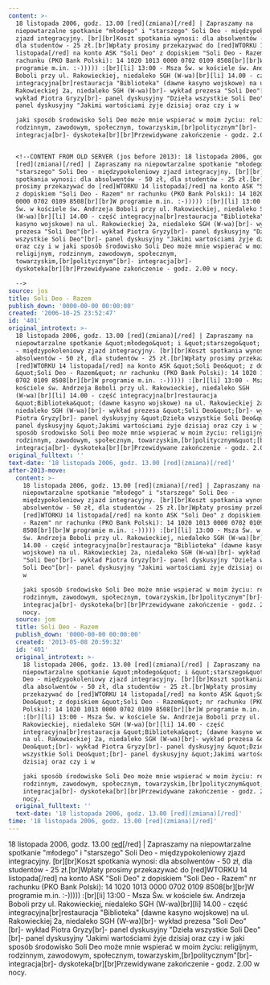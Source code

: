 ```yaml
---
content: >-
  18 listopada 2006, godz. 13.00 [red](zmiana)[/red] | Zapraszamy na
  niepowtarzalne spotkanie "młodego" i "starszego" Soli Deo - międzypokoleniowy
  zjazd integracyjny. [br][br]Koszt spotkania wynosi: dla absolwentów - 50 zł,
  dla studentów - 25 zł.[br]Wpłaty prosimy przekazywać do [red]WTORKU 14
  listopada[/red] na konto ASK "Soli Deo" z dopiskiem "Soli Deo - Razem" nr
  rachunku (PKO Bank Polski): 14 1020 1013 0000 0702 0109 8508[br][br]W
  programie m.in. :-))))) :[br][li] 13:00 - Msza Św. w kościele św. Andrzeja
  Boboli przy ul. Rakowieckiej, niedaleko SGH (W-wa)[br][li] 14.00 - część
  integracyjna[br]restauracja "Biblioteka" (dawne kasyno wojskowe) na ul.
  Rakowieckiej 2a, niedaleko SGH (W-wa)[br]- wykład prezesa "Soli Deo"[br]-
  wykład Piotra Gryzy[br]- panel dyskusyjny "Dzieła wszystkie Soli Deo"[br]-
  panel dyskusyjny "Jakimi wartościami żyje dzisiaj oraz czy i w 

  jaki sposób środowisko Soli Deo może mnie wspierać w moim życiu: religijnym,
  rodzinnym, zawodowym, społecznym, towarzyskim,[br]politycznym"[br]-
  integracja[br]- dyskoteka[br][br]Przewidywane zakończenie - godz. 2.00 w nocy.


  <!--CONTENT FROM OLD SERVER (jos before 2013): 18 listopada 2006, godz. 13.00
  [red](zmiana)[/red] | Zapraszamy na niepowtarzalne spotkanie "młodego" i
  "starszego" Soli Deo - międzypokoleniowy zjazd integracyjny. [br][br]Koszt
  spotkania wynosi: dla absolwentów - 50 zł, dla studentów - 25 zł.[br]Wpłaty
  prosimy przekazywać do [red]WTORKU 14 listopada[/red] na konto ASK "Soli Deo"
  z dopiskiem "Soli Deo - Razem" nr rachunku (PKO Bank Polski): 14 1020 1013
  0000 0702 0109 8508[br][br]W programie m.in. :-))))) :[br][li] 13:00 - Msza
  Św. w kościele św. Andrzeja Boboli przy ul. Rakowieckiej, niedaleko SGH
  (W-wa)[br][li] 14.00 - część integracyjna[br]restauracja "Biblioteka" (dawne
  kasyno wojskowe) na ul. Rakowieckiej 2a, niedaleko SGH (W-wa)[br]- wykład
  prezesa "Soli Deo"[br]- wykład Piotra Gryzy[br]- panel dyskusyjny "Dzieła
  wszystkie Soli Deo"[br]- panel dyskusyjny "Jakimi wartościami żyje dzisiaj
  oraz czy i w jaki sposób środowisko Soli Deo może mnie wspierać w moim życiu:
  religijnym, rodzinnym, zawodowym, społecznym,
  towarzyskim,[br]politycznym"[br]- integracja[br]-
  dyskoteka[br][br]Przewidywane zakończenie - godz. 2.00 w nocy.

  -->
source: jos
title: Soli Deo - Razem
publish_down: '0000-00-00 00:00:00'
created: '2006-10-25 23:52:47'
id: '401'
original_introtext: >-
  18 listopada 2006, godz. 13.00 [red](zmiana)[/red] | Zapraszamy na
  niepowtarzalne spotkanie &quot;młodego&quot; i &quot;starszego&quot; Soli Deo
  - międzypokoleniowy zjazd integracyjny. [br][br]Koszt spotkania wynosi: dla
  absolwentów - 50 zł, dla studentów - 25 zł.[br]Wpłaty prosimy przekazywać do
  [red]WTORKU 14 listopada[/red] na konto ASK &quot;Soli Deo&quot; z dopiskiem
  &quot;Soli Deo - Razem&quot; nr rachunku (PKO Bank Polski): 14 1020 1013 0000
  0702 0109 8508[br][br]W programie m.in. :-))))) :[br][li] 13:00 - Msza Św. w
  kościele św. Andrzeja Boboli przy ul. Rakowieckiej, niedaleko SGH
  (W-wa)[br][li] 14.00 - część integracyjna[br]restauracja
  &quot;Biblioteka&quot; (dawne kasyno wojskowe) na ul. Rakowieckiej 2a,
  niedaleko SGH (W-wa)[br]- wykład prezesa &quot;Soli Deo&quot;[br]- wykład
  Piotra Gryzy[br]- panel dyskusyjny &quot;Dzieła wszystkie Soli Deo&quot;[br]-
  panel dyskusyjny &quot;Jakimi wartościami żyje dzisiaj oraz czy i w jaki
  sposób środowisko Soli Deo może mnie wspierać w moim życiu: religijnym,
  rodzinnym, zawodowym, społecznym, towarzyskim,[br]politycznym&quot;[br]-
  integracja[br]- dyskoteka[br][br]Przewidywane zakończenie - godz. 2.00 w nocy.
original_fulltext: ''
text-date: '18 listopada 2006, godz. 13.00 [red](zmiana)[/red]'
after-2013-move:
  content: >-
    18 listopada 2006, godz. 13.00 [red](zmiana)[/red] | Zapraszamy na
    niepowtarzalne spotkanie "młodego" i "starszego" Soli Deo -
    międzypokoleniowy zjazd integracyjny. [br][br]Koszt spotkania wynosi: dla
    absolwentów - 50 zł, dla studentów - 25 zł.[br]Wpłaty prosimy przekazywać do
    [red]WTORKU 14 listopada[/red] na konto ASK "Soli Deo" z dopiskiem "Soli Deo
    - Razem" nr rachunku (PKO Bank Polski): 14 1020 1013 0000 0702 0109
    8508[br][br]W programie m.in. :-))))) :[br][li] 13:00 - Msza Św. w kościele
    św. Andrzeja Boboli przy ul. Rakowieckiej, niedaleko SGH (W-wa)[br][li]
    14.00 - część integracyjna[br]restauracja "Biblioteka" (dawne kasyno
    wojskowe) na ul. Rakowieckiej 2a, niedaleko SGH (W-wa)[br]- wykład prezesa
    "Soli Deo"[br]- wykład Piotra Gryzy[br]- panel dyskusyjny "Dzieła wszystkie
    Soli Deo"[br]- panel dyskusyjny "Jakimi wartościami żyje dzisiaj oraz czy i
    w 

    jaki sposób środowisko Soli Deo może mnie wspierać w moim życiu: religijnym,
    rodzinnym, zawodowym, społecznym, towarzyskim,[br]politycznym"[br]-
    integracja[br]- dyskoteka[br][br]Przewidywane zakończenie - godz. 2.00 w
    nocy.
  source: jom
  title: Soli Deo - Razem
  publish_down: '0000-00-00 00:00:00'
  created: '2013-05-08 20:59:32'
  id: '401'
  original_introtext: >-
    18 listopada 2006, godz. 13.00 [red](zmiana)[/red] | Zapraszamy na
    niepowtarzalne spotkanie &quot;młodego&quot; i &quot;starszego&quot; Soli
    Deo - międzypokoleniowy zjazd integracyjny. [br][br]Koszt spotkania wynosi:
    dla absolwentów - 50 zł, dla studentów - 25 zł.[br]Wpłaty prosimy
    przekazywać do [red]WTORKU 14 listopada[/red] na konto ASK &quot;Soli
    Deo&quot; z dopiskiem &quot;Soli Deo - Razem&quot; nr rachunku (PKO Bank
    Polski): 14 1020 1013 0000 0702 0109 8508[br][br]W programie m.in. :-)))))
    :[br][li] 13:00 - Msza Św. w kościele św. Andrzeja Boboli przy ul.
    Rakowieckiej, niedaleko SGH (W-wa)[br][li] 14.00 - część
    integracyjna[br]restauracja &quot;Biblioteka&quot; (dawne kasyno wojskowe)
    na ul. Rakowieckiej 2a, niedaleko SGH (W-wa)[br]- wykład prezesa &quot;Soli
    Deo&quot;[br]- wykład Piotra Gryzy[br]- panel dyskusyjny &quot;Dzieła
    wszystkie Soli Deo&quot;[br]- panel dyskusyjny &quot;Jakimi wartościami żyje
    dzisiaj oraz czy i w 

    jaki sposób środowisko Soli Deo może mnie wspierać w moim życiu: religijnym,
    rodzinnym, zawodowym, społecznym, towarzyskim,[br]politycznym&quot;[br]-
    integracja[br]- dyskoteka[br][br]Przewidywane zakończenie - godz. 2.00 w
    nocy.
  original_fulltext: ''
  text-date: '18 listopada 2006, godz. 13.00 [red](zmiana)[/red]'
time: '18 listopada 2006, godz. 13.00 [red](zmiana)[/red]'
---
```

18 listopada 2006, godz. 13.00 [red](zmiana)[/red] | Zapraszamy na niepowtarzalne spotkanie "młodego" i "starszego" Soli Deo - międzypokoleniowy zjazd integracyjny. [br][br]Koszt spotkania wynosi: dla absolwentów - 50 zł, dla studentów - 25 zł.[br]Wpłaty prosimy przekazywać do [red]WTORKU 14 listopada[/red] na konto ASK "Soli Deo" z dopiskiem "Soli Deo - Razem" nr rachunku (PKO Bank Polski): 14 1020 1013 0000 0702 0109 8508[br][br]W programie m.in. :-))))) :[br][li] 13:00 - Msza Św. w kościele św. Andrzeja Boboli przy ul. Rakowieckiej, niedaleko SGH (W-wa)[br][li] 14.00 - część integracyjna[br]restauracja "Biblioteka" (dawne kasyno wojskowe) na ul. Rakowieckiej 2a, niedaleko SGH (W-wa)[br]- wykład prezesa "Soli Deo"[br]- wykład Piotra Gryzy[br]- panel dyskusyjny "Dzieła wszystkie Soli Deo"[br]- panel dyskusyjny "Jakimi wartościami żyje dzisiaj oraz czy i w 
jaki sposób środowisko Soli Deo może mnie wspierać w moim życiu: religijnym, rodzinnym, zawodowym, społecznym, towarzyskim,[br]politycznym"[br]- integracja[br]- dyskoteka[br][br]Przewidywane zakończenie - godz. 2.00 w nocy.

<!--CONTENT FROM OLD SERVER (jos before 2013): 18 listopada 2006, godz. 13.00 [red](zmiana)[/red] | Zapraszamy na niepowtarzalne spotkanie "młodego" i "starszego" Soli Deo - międzypokoleniowy zjazd integracyjny. [br][br]Koszt spotkania wynosi: dla absolwentów - 50 zł, dla studentów - 25 zł.[br]Wpłaty prosimy przekazywać do [red]WTORKU 14 listopada[/red] na konto ASK "Soli Deo" z dopiskiem "Soli Deo - Razem" nr rachunku (PKO Bank Polski): 14 1020 1013 0000 0702 0109 8508[br][br]W programie m.in. :-))))) :[br][li] 13:00 - Msza Św. w kościele św. Andrzeja Boboli przy ul. Rakowieckiej, niedaleko SGH (W-wa)[br][li] 14.00 - część integracyjna[br]restauracja "Biblioteka" (dawne kasyno wojskowe) na ul. Rakowieckiej 2a, niedaleko SGH (W-wa)[br]- wykład prezesa "Soli Deo"[br]- wykład Piotra Gryzy[br]- panel dyskusyjny "Dzieła wszystkie Soli Deo"[br]- panel dyskusyjny "Jakimi wartościami żyje dzisiaj oraz czy i w jaki sposób środowisko Soli Deo może mnie wspierać w moim życiu: religijnym, rodzinnym, zawodowym, społecznym, towarzyskim,[br]politycznym"[br]- integracja[br]- dyskoteka[br][br]Przewidywane zakończenie - godz. 2.00 w nocy.
-->

<!--{{json:{"created_date":"2006-10-25 23:52:47","publish_down":"0000-00-00 00:00:00","id":"401"}}}-->